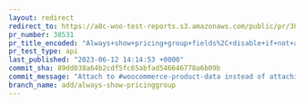 ```yaml
---
layout: redirect
redirect_to: https://a8c-woo-test-reports.s3.amazonaws.com/public/pr/38531/api/index.html
pr_number: 38531
pr_title_encoded: "Always+show+pricing+group+fields%2C+disable+if+not+available+for+a+product+type"
pr_test_type: api
last_published: "2023-06-12 14:14:53 +0000"
commit_sha: 89dd038a64b2cdf5fc65abfad546646778a6b09b
commit_message: "Attach to #woocommerce-product-data instead of attaching to body"
branch_name: add/always-show-pricinggroup
---
```

